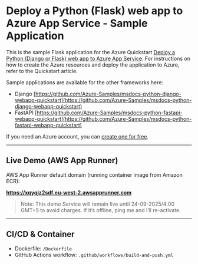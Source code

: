 # Deploy a Python (Flask) web app to Azure App Service - Sample Application

This is the sample Flask application for the Azure Quickstart [Deploy a Python (Django or Flask) web app to Azure App Service](https://docs.microsoft.com/en-us/azure/app-service/quickstart-python). For instructions on how to create the Azure resources and deploy the application to Azure, refer to the Quickstart article.

Sample applications are available for the other frameworks here:

* Django [https://github.com/Azure-Samples/msdocs-python-django-webapp-quickstart](https://github.com/Azure-Samples/msdocs-python-django-webapp-quickstart)
* FastAPI [https://github.com/Azure-Samples/msdocs-python-fastapi-webapp-quickstart](https://github.com/Azure-Samples/msdocs-python-fastapi-webapp-quickstart)

If you need an Azure account, you can [create one for free](https://azure.microsoft.com/en-us/free/).


---

## Live Demo (AWS App Runner)

AWS App Runner default domain (running container image from Amazon ECR):

**https://xqyqjz2sdf.eu-west-2.awsapprunner.com**

> Note: This demo Service will remain live until 24-09-2025/4:00 GMT+5 to avoid charges. If it’s offline, ping me and I’ll re-activate.

---

## CI/CD & Container
- Dockerfile: `/Dockerfile`
- GitHub Actions workflow: `.github/workflows/build-and-push.yml`